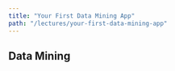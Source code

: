 ```yaml
---
title: "Your First Data Mining App"
path: "/lectures/your-first-data-mining-app"
---
```


## Data Mining
